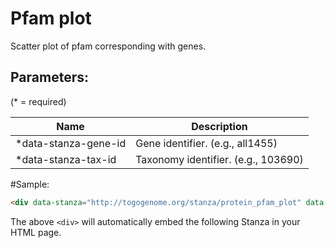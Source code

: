 Pfam plot
=========

Scatter plot of pfam corresponding with genes.

## Parameters:

(* = required)

| Name                 | Description                          |
|----------------------|--------------------------------------|
| *data-stanza-gene-id | Gene identifier. (e.g., all1455)     |
| *data-stanza-tax-id  | Taxonomy identifier. (e.g., 103690)  |


#Sample:

```html
<div data-stanza="http://togogenome.org/stanza/protein_pfam_plot" data-stanza-tax-id="103690" data-stanza-gene-id="all1455" data-stanza-height="600"></div>
```

The above `<div>` will automatically embed the following Stanza in your HTML page.

<div data-stanza="/stanza/protein_pfam_plot" data-stanza-tax-id="103690" data-stanza-gene-id="all1455" data-stanza-height="600"></div>

